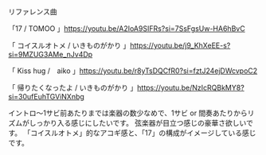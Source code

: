 リファレンス曲

「17 / TOMOO 」https://youtu.be/A2IoA9SIFRs?si=7SsFgsUw-HA6hBvC

「 コイスルオトメ / いきものがかり 」https://youtu.be/j9_KhXeEE-s?si=9MZUG3AMe_nJv4Dp

「 Kiss hug /　aiko 」https://youtu.be/r8yTsDQCfR0?si=fztJ24ejDWcvpoC2

「 帰りたくなったよ / いきものがかり 」https://youtu.be/NzIcRQBkMY8?si=30ufEuhTGViNXnbg

イントロ〜1サビ前あたりまでは楽器の数少なめで、1サビ or 間奏あたりからリズムがしっかり入る感じにしたいです。
弦楽器が目立つ感じの豪華さ欲しいです。
「コイスルオトメ」的なアコギ感と、「17」の構成がイメージしている感じです。
